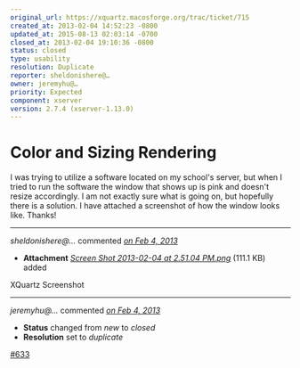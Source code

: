 ```yaml
---
original_url: https://xquartz.macosforge.org/trac/ticket/715
created_at: 2013-02-04 14:52:23 -0800
updated_at: 2015-08-13 02:03:14 -0700
closed_at: 2013-02-04 19:10:36 -0800
status: closed
type: usability
resolution: Duplicate
reporter: sheldonishere@…
owner: jeremyhu@…
priority: Expected
component: xserver
version: 2.7.4 (xserver-1.13.0)
---
```


Color and Sizing Rendering
==========================


I was trying to utilize a software located on my school's server, but when I tried to run the software the window that shows up is pink and doesn't resize accordingly. I am not exactly sure what is going on, but hopefully there is a solution. I have attached a screenshot of how the window looks like. Thanks!



---

*sheldonishere@…* commented *[on Feb 4, 2013](https://xquartz.macosforge.org/trac/attachment/ticket/715/Screen%20Shot%202013-02-04%20at%202.51.04%20PM.png "February 4, 2013 at 2:53 PM PST")*

-   **Attachment** *[Screen Shot 2013-02-04 at 2.51.04 PM.png](../attachment/ticket/715/Screen%20Shot%202013-02-04%20at%202.51.04%20PM.png)* (111.1 KB) added

XQuartz Screenshot



---

*jeremyhu@…* commented *[on Feb 4, 2013](https://xquartz.macosforge.org/trac/ticket/715#comment:1 "February 4, 2013 at 7:10 PM PST")*

-   **Status** changed from *new* to *closed*
-   **Resolution** set to *duplicate*

[\#⁠633](https://xquartz.macosforge.org/trac/ticket/633)



